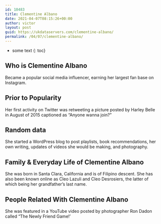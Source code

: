 ```yaml
---
id: 10483
title: Clementine Albano
date: 2021-04-07T08:15:26+00:00
author: victor
layout: post
guid: https://ukdataservers.com/clementine-albano/
permalink: /04/07/clementine-albano/
---
```


* some text
{: toc}


## Who is Clementine Albano



Became a popular social media influencer, earning her largest fan base on Instagram. 

                
                
                
## Prior to Popularity



Her first activity on Twitter was retweeting a picture posted by Harley Belle in August of 2015 captioned as &#8220;Anyone wanna join?&#8221;

                
                
                
## Random data



She started a WordPress blog to post playlists, book recommendations, her own writing, updates of videos she would be making, and photography.

                
                
                
## Family & Everyday Life of Clementine Albano



She was born in Santa Clara, California and is of Filipino descent. She has also been known online as Cleo Lazuli and Cleo Desrosiers, the latter of which being her grandfather&#8217;s last name.

                
                
                
## People Related With Clementine Albano



She was featured in a YouTube video posted by photographer Ron Dadon called &#8220;The Newly Friend Game!&#8217;

                
              
            
          
          
          